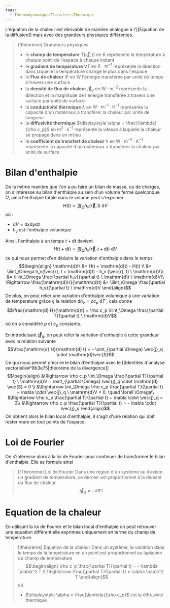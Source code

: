 ```yaml
---
tags:
  - Thermodynamique/TransfertsThermique
---
```

L'équation de la chaleur est dérivable de manière analogue à l'[[Equation de la diffusion]] mais avec des grandeurs physiques différentes.

> [!théorème] Grandeurs physiques 
>- le **champ de température** $T(\vec{r}, t)$ en $\mathrm{K}$
>	représente la température à chaque point de l'espace à chaque instant
>- le **gradient de température** $\nabla T$ en $\mathrm{K} \cdot \mathrm{m}^{-1}$
>	représente la direction dans laquelle la température change le plus dans l'espace
>- le **Flux de chaleur** $\Phi$ en $\mathrm{W}$
>	l'énergie transférée par unité de temps à travers une surface
>- la **densité de flux de chaleur** $\vec{j}_q$ en $\mathrm{W} \cdot \mathrm{m}^{-2}$
>	représente la direction et la magnitude de l'énergie transférée à travers une surface par unité de surface
>- la **conductivité thermique** $\lambda$ en $\mathrm{W} \cdot \mathrm{m}^{-1} \cdot \mathrm{K}^{-1}$
>	représente la capacité d'un matériaux à transférer la chaleur par unité de longueur
>- la **diffusivité thermique** $\displaystyle \alpha = \frac{\lambda}{\rho c_p}$ en $\mathrm{m}^2 \cdot \mathrm{s}^{-1}$
>	représente la vitesse à laquelle la chaleur se propage dans un milieu
>- le **coefficient de transfert de chaleur** $h$ en $\mathrm{W} \cdot \mathrm{m}^{-2} \cdot \mathrm{K}^{-1}$
>	représente la capacité d'un matériaux à transférer la chaleur par unité de surface

# Bilan d'enthalpie

De la même manière que l'on a pu faire un bilan de masse, ou de charges, on s'intéresse au bilan d'enthalpie au sein d'un volume fermé quelconque $\Omega$, ainsi l'enthalpie totale dans le volume peut s'exprimer $$H(t) = \iiint_\Omega h_v (\vec{r}, t) \ \mathrm{d}V$$où :
- $\mathrm{d}V = \mathrm{d}x \mathrm{d}y \mathrm{d}z$
- $h_v$ est l'enthalpie volumique

Ainsi, l'enthalpie à un temps $t + \mathrm{d}t$ devient $$H(t + \mathrm{d}t) = \iiint_\Omega h_v (\vec{r}, t + \mathrm{d}t) \ \mathrm{d}V$$ce qui nous permet d'en déduire la variation d'enthalpie dans le temps $$\begin{align}
\mathrm{d}H &= H(t + \mathrm{d}t) - H(t) \\
&= \iiint_\Omega h_v(\vec{r}, t + \mathrm{d}t) - h_v (\vec{r}, t) \ \mathrm{d}V\\
&= \iiint_\Omega \frac{\partial h_v}{\partial t} \ \mathrm{d}t \ \mathrm{d}V\\
\Rightarrow \frac{\mathrm{d}H}{\mathrm{d}t} &= \iiint_\Omega \frac{\partial h_v}{\partial t} \ \mathrm{d}V
\end{align}$$De plus, on peut relier une variation d'enthalpie volumique à une variation de température grâce ç la relation $\mathrm{d} h_v = \rho c_p \ \mathrm{d}T$ , cela donne $$\frac{\mathrm{d} H}{\mathrm{d}t} = \rho c_p \iiint_\Omega \frac{\partial T}{\partial t} \ \mathrm{d}V$$où on a considéré $\rho$ et $c_p$ constants.

En introduisant $\vec{j}_q$, on peut relier la variation d'enthalpie à cette grandeur avec la relation suivante $$\frac{\mathrm{d} H}{\mathrm{d} t} = - \oint_{\partial \Omega} \vec{j}_q \cdot \mathrm{d}\vec{S}$$Ce qui nous permet d'écrire le bilan d'enthalpie avec le [[Identités d'analyse vectorielle#^8b3e75|théorème de la divergence]] $$\begin{align}
&\Rightarrow \rho c_p \int_\Omega \frac{\partial T}{\partial t} \ \mathrm{d}V + \oint_{\partial \Omega} \vec{j}_q \cdot \mathrm{d} \vec{S} = 0 \\
&\Rightarrow \int_\Omega \rho c_p \frac{\partial T}{\partial t} + \nabla \cdot \vec{j}_q \ \mathrm{d}V = 0, \quad \forall \Omega\\
&\Rightarrow \rho c_p \frac{\partial T}{\partial t} + \nabla \cdot \vec{j}_q = 0\\
&\Rightarrow \rho c_p \frac{\partial T}{\partial t} = - \nabla \cdot \vec{j}_q
\end{align}$$On obtient alors le bilan local d'enthalpie, il s'agit d'une relation qui doit rester vraie en tout points de l'espace.

# Loi de Fourier

On s'intéresse alors à la loi de Fourier pour continuer de transformer le bilan d'enthalpie. Elle se formule ainsi 

> [!Théorème] Loi de Fourier
> Dans une région d'un système où il existe un gradient de température, ce dernier est proportionnel à la densité du flux de chaleur $$\vec{j}_q = - \lambda \nabla T$$

# Equation de la chaleur

En utilisant la loi de Fourier et le bilan local d'enthalpie on peut retrouver une équation différentielle exprimée uniquement en terme du champ de température.

> [!théorème] Equation de la chaleur
> Dans un système, la variation dans le temps de la température en un point est proportionnel au laplacien du champ de température$$\begin{align}
\rho c_p \frac{\partial T}{\partial t} = - \lambda \nabla^2 T \\
\Rightarrow \frac{\partial T}{\partial t} = \alpha \nabla^2 T
\end{align}$$où
> - $\displaystyle \alpha = \frac{\lambda}{\rho c_p}$ est la diffusivité thermique
